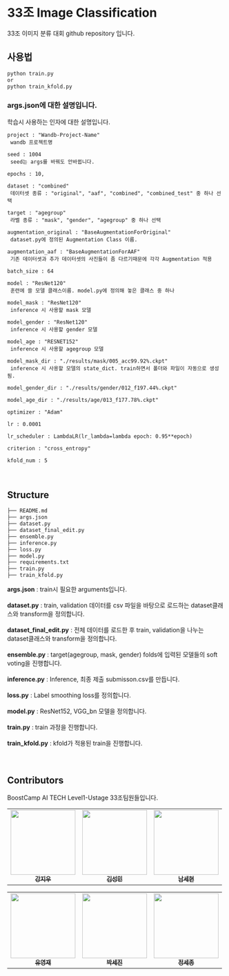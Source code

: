 # 33조 Image Classification
33조 이미지 분류 대회 github repository 입니다.

## 사용법
```bash
python train.py
or
python train_kfold.py
```

### args.json에 대한 설명입니다.
학습시 사용하는 인자에 대한 설명입니다.

```
project : "Wandb-Project-Name"
 wandb 프로젝트명

seed : 1004   
 seed는 args를 바꿔도 안바뀝니다.
 
epochs : 10,   

dataset : "combined"   
 데이터셋 종류 : "original", "aaf", "combined", "combined_test" 중 하나 선택
 
target : "agegroup"   
 라벨 종류 : "mask", "gender", "agegroup" 중 하나 선택
 
augmentation_original : "BaseAugmentationForOriginal"  
 dataset.py에 정의된 Augmentation Class 이름. 
 
augmentation_aaf : "BaseAugmentationForAAF"  
 기존 데이터셋과 추가 데이터셋의 사진들이 좀 다르기때문에 각각 Augmentation 적용
 
batch_size : 64   

model : "ResNet120"   
 훈련에 쓸 모델 클래스이름. model.py에 정의해 놓은 클래스 중 하나
 
model_mask : "ResNet120"
 inference 시 사용할 mask 모델
 
model_gender : "ResNet120"   
 inference 시 사용할 gender 모델
 
model_age : "RESNET152"   
 inference 시 사용할 agegroup 모델
 
model_mask_dir : "./results/mask/005_acc99.92%.ckpt"  
 inference 시 사용할 모델의 state_dict. train하면서 폴더와 파일이 자동으로 생성됨.
 
model_gender_dir : "./results/gender/012_f197.44%.ckpt" 

model_age_dir : "./results/age/013_f177.78%.ckpt" 

optimizer : "Adam"   

lr : 0.0001

lr_scheduler : LambdaLR(lr_lambda=lambda epoch: 0.95**epoch)

criterion : "cross_entropy"

kfold_num : 5
```


<br>

## Structure

```python
├── README.md
├── args.json
├── dataset.py
├── dataset_final_edit.py
├── ensemble.py
├── inference.py
├── loss.py
├── model.py
├── requirements.txt
├── train.py
├── train_kfold.py
```
**args.json** : train시 필요한 arguments입니다.<br><br>
**dataset.py** : train, validation 데이터를 csv 파일을 바탕으로 로드하는 dataset클래스와 transform을 정의합니다.<br><br>
**dataset_final_edit.py** : 전체 데이터를 로드한 후 train, validation을 나누는 dataset클래스와 transform을 정의합니다. <br><br>
**ensemble.py** : target(agegroup, mask, gender) folds에 입력된 모델들의 soft voting을 진행합니다. <br><br>
**inference.py** : Inference, 최종 제출 submisson.csv를 만듭니다.<br><br>
**loss.py** : Label smoothing loss를 정의합니다.<br><br>
**model.py** : ResNet152, VGG_bn 모델을 정의합니다. <br><br>
**train.py** : train 과정을 진행합니다.<br><br>
**train_kfold.py** : kfold가 적용된 train을 진행합니다. <br><br>
<br>

## Contributors
BoostCamp AI TECH Level1-Ustage 33조팀원들입니다. 

<table>
  <tr>
    <td align="center"><a href="https://github.com/jiwoo0212"><img src="https://user-images.githubusercontent.com/67720742/125877217-f8d4d731-e5a9-41f6-8820-5223a4d6b0c6.jpg" width="150" height="150"><br /><sub><b>강지우</b></sub></td>
    <td align="center"><a href="https://blog.naver.com/7tkfkd"><img src="https://ifh.cc/g/puHQTP.jpg" width="150" height="150"><br /><sub><b>김성민</b></sub></td>
     <td align="center"><a href="https://github.com/jiwoo0212"><img src="https://user-images.githubusercontent.com/67720742/125877217-f8d4d731-e5a9-41f6-8820-5223a4d6b0c6.jpg" width="150" height="150"><br /><sub><b>남세현</b></sub></td>
  </tr>
</table>

<table>
  <tr>
       <td align="center"><a href="https://github.com/uyeongjae"><img src="https://avatars.githubusercontent.com/u/53523319?v=4" width="150" height="150"><br /><sub><b>유영재</b></sub></td>
    <td align="center"><a href="https://github.com/jiwoo0212"><img src="https://user-images.githubusercontent.com/67720742/125877217-f8d4d731-e5a9-41f6-8820-5223a4d6b0c6.jpg" width="150" height="150"><br /><sub><b>박세진</b></sub></td>
     <td align="center"><a href="https://github.com/jiwoo0212"><img src="https://user-images.githubusercontent.com/67720742/125877217-f8d4d731-e5a9-41f6-8820-5223a4d6b0c6.jpg" width="150" height="150"><br /><sub><b>정세종</b></sub></td>

